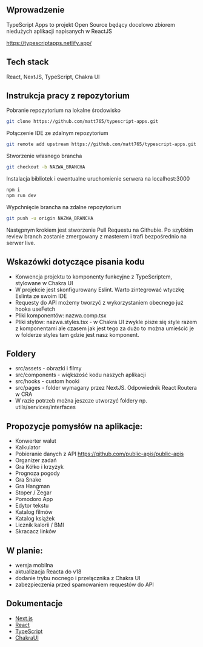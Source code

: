 ## Wprowadzenie
TypeScript Apps to projekt Open Source będący docelowo zbiorem niedużych aplikacji napisanych w ReactJS

https://typescriptapps.netlify.app/

## Tech stack
React, NextJS, TypeScript, Chakra UI

## Instrukcja pracy z repozytorium

Pobranie repozytorium na lokalne środowisko
```bash
git clone https://github.com/matt765/typescript-apps.git
```
Połączenie IDE ze zdalnym repozytorium
```bash
git remote add upstream https://github.com/matt765/typescript-apps.git
```
Stworzenie własnego brancha
```bash
git checkout -b NAZWA_BRANCHA
```
Instalacja bibliotek i ewentualne uruchomienie serwera na localhost:3000
```bash
npm i
npm run dev
```
Wypchnięcie brancha na zdalne repozytorium
```bash
git push -u origin NAZWA_BRANCHA
```
Następnym krokiem jest stworzenie Pull Requestu na Githubie. Po szybkim review branch zostanie zmergowany z masterem i trafi bezpośrednio na serwer live.

## Wskazówki dotyczące pisania kodu
- Konwencja projektu to komponenty funkcyjne z TypeScriptem, stylowane w Chakra UI
- W projekcie jest skonfigurowany Eslint. Warto zintegrować wtyczkę Eslinta ze swoim IDE
- Requesty do API możemy tworzyć z wykorzystaniem obecnego już hooka useFetch
- Pliki komponentów: nazwa.comp.tsx
- Pliki stylów: nazwa.styles.tsx - w Chakra UI zwykle pisze się style razem z komponentami ale czasem jak jest tego za dużo to można umieścić je w folderze styles tam gdzie jest nasz komponent.

## Foldery
- src/assets - obrazki i filmy
- src/components - większość kodu naszych aplikacji
- src/hooks - custom hooki
- src/pages - folder wymagany przez NextJS. Odpowiednik React Routera w CRA
- W razie potrzeb można jeszcze utworzyć foldery np. utils/services/interfaces

## Propozycje pomysłów na aplikacje:
- Konwerter walut
- Kalkulator
- Pobieranie danych z API https://github.com/public-apis/public-apis
- Organizer zadań
- Gra Kółko i krzyżyk
- Prognoza pogody
- Gra Snake
- Gra Hangman
- Stoper / Zegar
- Pomodoro App
- Edytor tekstu
- Katalog filmów
- Katalog książek
- Licznik kalorii / BMI
- Skracacz linków

## W planie:
- wersja mobilna
- aktualizacja Reacta do v18
- dodanie trybu nocnego i przełącznika z Chakra UI
- zabezpieczenia przed spamowaniem requestów do API

## Dokumentacje
- [Next.js](https://nextjs.org/docs)
- [React](https://pl.reactjs.org/)
- [TypeScript](https://www.typescriptlang.org/)
- [ChakraUI](https://chakra-ui.com/) 



